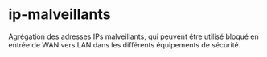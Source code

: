 # ip-malveillants
Agrégation des adresses IPs malveillants, qui peuvent être utilisé bloqué en entrée de WAN vers LAN dans les différents équipements de sécurité.
